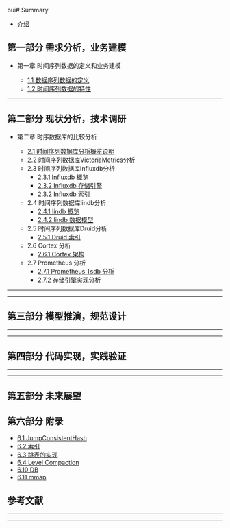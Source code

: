 bui#  Summary

* [介绍](README.md)

## 第一部分 需求分析，业务建模

* 第一章 时间序列数据的定义和业务建模

  * [1.1 数据序列数据的定义](docs/chapter1/时间序列数据的定义.md)
  * [1.2 时间序列数据的特性](docs/chapter1/时间序列数据的特性.md)


---

## 第二部分 现状分析，技术调研

* 第二章 时序数据库的比较分析

  * [2.1 时间序列数据库分析概览说明](docs/chapter2/时序数据库一般分析方法.md)
  * [2.2 时间序列数据库VictoriaMetrics分析](docs/chapter2/victoriametrics/VictoriaMetrics.md)
  * 2.3 时间序列数据库Influxdb分析
    * [2.3.1 Influxdb 概览](docs/chapter2/influxdb/InfluxdbOverView.md)
    * [2.3.2 Influxdb 存储引擎](docs/chapter2/influxdb/InfluxdbStoreEngine.md)
    * [2.3.2 Influxdb 索引](docs/chapter2/influxdb/Influxdbtsi.md)
  * 2.4 时间序列数据库lindb分析
    * [2.4.1 lindb 概览](docs/chapter2/lindb/LindbOverView.md)
    * [2.4.2 lindb 数据模型](docs/chapter2/lindb/lindbDataModel.md)
  * 2.5 时间序列数据库Druid分析
    * [2.5.1 Druid 索引](docs/chapter2/druid/DruidIndex.md)
  * 2.6 Cortex 分析
    * [2.6.1 Cortex 架构](docs/chapter2/cortex/cortexoverview.md)
  * 2.7 Prometheus 分析
    * [2.7.1 Prometheus Tsdb 分析](docs/chapter2/prometheus/promethesutsdb.md)
    * [2.7.2 存储引擎实现分析](docs/chapter2/prometheus/tsdbstoreengine/tsdbstoreengine.md)

---

---

## 第三部分 模型推演，规范设计
---


---

## 第四部分 代码实现，实践验证

---


---


## 第五部分 未来展望



## 第六部分 附录

* [6.1 JumpConsistentHash](docs/chapter6/一致性Hash算法JCH.md)
* [6.2 索引](docs/chapter6/index.md)
* [6.3 跳表的实现](docs/chapter6/skipList.md)
* [6.4 Level Compaction](docs/chapter6/LevelCompaction.md)
* [6.10 DB](docs/chapter6/db.md)
* [6.11 mmap](docs/chapter6/mmap.md)

## 参考文献

---

---